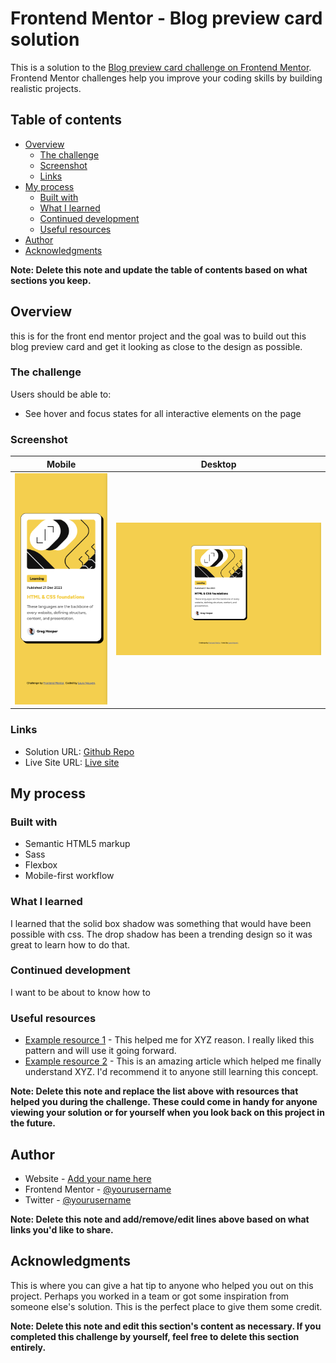 # Frontend Mentor - Blog preview card solution

This is a solution to the [Blog preview card challenge on Frontend Mentor](https://www.frontendmentor.io/challenges/blog-preview-card-ckPaj01IcS). Frontend Mentor challenges help you improve your coding skills by building realistic projects.

## Table of contents

- [Overview](#overview)
  - [The challenge](#the-challenge)
  - [Screenshot](#screenshot)
  - [Links](#links)
- [My process](#my-process)
  - [Built with](#built-with)
  - [What I learned](#what-i-learned)
  - [Continued development](#continued-development)
  - [Useful resources](#useful-resources)
- [Author](#author)
- [Acknowledgments](#acknowledgments)

**Note: Delete this note and update the table of contents based on what sections you keep.**

## Overview

this is for the front end mentor project and the goal was to build out this blog preview card and get it looking as close to the design as possible.

### The challenge

Users should be able to:

- See hover and focus states for all interactive elements on the page

### Screenshot

| Mobile                                     | Desktop                                     |
| ------------------------------------------ | ------------------------------------------- |
| ![](./assets/images/screenshot-mobile.png) | ![](./assets/images/screenshot-desktop.png) |

### Links

- Solution URL: [Github Repo](https://github.com/laura-nguyen/blog-preview-card)
- Live Site URL: [Live site](https://laura-nguyen.github.io/blog-preview-card/)

## My process

### Built with

- Semantic HTML5 markup
- Sass
- Flexbox
- Mobile-first workflow

### What I learned

I learned that the solid box shadow was something that would have been possible with css. The drop shadow has been a trending design so it was great to learn how to do that.

### Continued development

I want to be about to know how to

### Useful resources

- [Example resource 1](https://www.example.com) - This helped me for XYZ reason. I really liked this pattern and will use it going forward.
- [Example resource 2](https://www.example.com) - This is an amazing article which helped me finally understand XYZ. I'd recommend it to anyone still learning this concept.

**Note: Delete this note and replace the list above with resources that helped you during the challenge. These could come in handy for anyone viewing your solution or for yourself when you look back on this project in the future.**

## Author

- Website - [Add your name here](https://www.your-site.com)
- Frontend Mentor - [@yourusername](https://www.frontendmentor.io/profile/yourusername)
- Twitter - [@yourusername](https://www.twitter.com/yourusername)

**Note: Delete this note and add/remove/edit lines above based on what links you'd like to share.**

## Acknowledgments

This is where you can give a hat tip to anyone who helped you out on this project. Perhaps you worked in a team or got some inspiration from someone else's solution. This is the perfect place to give them some credit.

**Note: Delete this note and edit this section's content as necessary. If you completed this challenge by yourself, feel free to delete this section entirely.**
